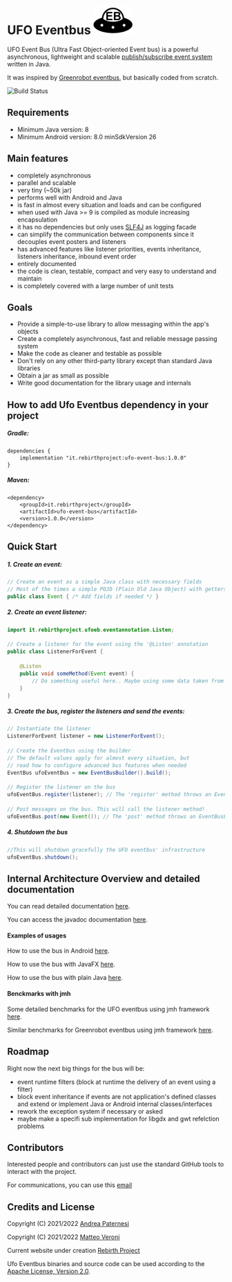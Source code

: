# UFO Eventbus ![Ufo Eventbus Icon](documentation/UfoEventBus.png)
UFO Event Bus (Ultra Fast Object-oriented Event bus) is a powerful asynchronous, lightweight and scalable [publish/subscribe event 
system](https://en.wikipedia.org/wiki/Publish%E2%80%93subscribe_pattern) written in Java.

It was inspired by [Greenrobot eventbus](https://github.com/greenrobot/EventBus), but basically coded from scratch.

![Build Status](https://github.com/Rebirth-Project/ufo-event-bus/actions/workflows/build.yml/badge.svg?raw=true)

## Requirements
- Minimum Java version: 8
- Minimum Android version: 8.0 minSdkVersion 26

## Main features

* completely asynchronous
* parallel and scalable
* very tiny (~50k jar)
* performs well with Android and Java
* is fast in almost every situation and loads and can be configured
* when used with Java >= 9 is compiled as module increasing encapsulation
* it has no dependencies but only uses [SLF4J](https://www.slf4j.org/) as logging facade
* can simplify the communication between components since it decouples event posters and listeners
* has advanced features like listener priorities, events inheritance, listeners inheritance, inbound event order
* entirely documented
* the code is clean, testable, compact and very easy to understand and maintain
* is completely covered with a large number of unit tests

## Goals
  * Provide a simple-to-use library to allow messaging within the app's objects
  * Create a completely asynchronous, fast and reliable message passing system
  * Make the code as cleaner and testable as possible
  * Don't rely on any other third-party library except than standard Java libraries
  * Obtain a jar as small as possible
  * Write good documentation for the library usage and internals

## How to add Ufo Eventbus dependency in your project

##### Gradle:

```
dependencies {
    implementation "it.rebirthproject:ufo-event-bus:1.0.0"
}
```
##### Maven:

```
<dependency>
    <groupId>it.rebirthproject</groupId>
    <artifactId>ufo-event-bus</artifactId>
    <version>1.0.0</version>
</dependency>
```

## Quick Start

##### 1. Create an event:
``` java
// Create an event as a simple Java class with necessary fields
// Most of the times a simple POJO (Plain Old Java Object) with getters and setters should be enough
public class Event { /* Add fields if needed */ }
```

##### 2. Create an event listener:
``` java
import it.rebirthproject.ufoeb.eventannotation.Listen;

// Create a listener for the event using the '@Listen' annotation
public class ListenerForEvent {
    
    @Listen
    public void someMethod(Event event) {
      	// Do something useful here.. Maybe using some data taken from the event...
    }
}
```

##### 3. Create the bus, register the listeners and send the events:

``` java
// Instantiate the listener
ListenerForEvent listener = new ListenerForEvent();

// Create the Eventbus using the builder
// The default values apply for almost every situation, but
// read how to configure advanced bus features when needed
EventBus ufoEventBus = new EventBusBuilder().build();

// Register the listener on the bus
ufoEventBus.register(listener); // The 'register' method throws an EventBusException

// Post messages on the bus. This will call the listener method!
ufoEventBus.post(new Event()); // The 'post' method throws an EventBusException
```
##### 4. Shutdown the bus
``` java
//This will shutdown gracefully the UFO eventbus' infrastructure
ufoEventBus.shutdown();
```

## Internal Architecture Overview and detailed documentation
You can read detailed documentation [here](documentation/Documentation.md).

You can access the javadoc documentation [here](https://www.rebirth-project.it/ufoeventbus/javadoc/index.html).

#### Examples of usages
How to use the bus in Android [here](https://github.com/Rebirth-Project/ufo-event-bus/tree/main/android-app-example).

How to use the bus with JavaFX [here](https://github.com/Rebirth-Project/ufo-event-bus/tree/main/javafx-app-example).

How to use the bus with plain Java [here](https://github.com/Rebirth-Project/ufo-event-bus/tree/main/plain-java-example).

#### Benckmarks with jmh

Some detailed benchmarks for the UFO eventbus using jmh framework [here](https://github.com/Rebirth-Project/ufo-event-bus/tree/main/benchmark).

Similar benchmarks for Greenrobot eventbus using jmh framework [here](https://github.com/Rebirth-Project/ufo-event-bus/tree/main/benchmark-greb).

## Roadmap
Right now the next big things for the bus will be:

* event runtime filters (block at runtime the delivery of an event using a filter)
* block event inheritance if events are not application's defined classes and extend or implement Java or Android internal classes/interfaces
* rework the exception system if necessary or asked
* maybe make a specifi sub implementation for libgdx and gwt refelction problems

## Contributors
Interested people and contributors can just use the standard GitHub tools to interact with the project.
 
For communications, you can use this [email](mailto:rebirthproject2021@gmail.com)

## Credits and License
Copyright (C) 2021/2022 [Andrea Paternesi](https://github.com/patton73)
 
Copyright (C) 2021/2022 [Matteo Veroni](https://github.com/mavek87)  

Current website under creation [Rebirth Project](https://www.rebirth-project.it)

Ufo Eventbus binaries and source code can be used according to the [Apache License, Version 2.0](LICENSE.md).